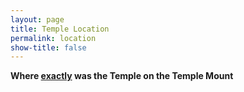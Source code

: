 ```yaml
---
layout: page
title: Temple Location
permalink: location
show-title: false
---
```



<b>Where <u>exactly</u> was the Temple on the Temple Mount</b>
